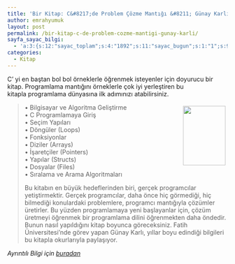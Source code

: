 ```yaml
---
title: 'Bir Kitap: C&#8217;de Problem Çözme Mantığı &#8211; Günay Karlı'
author: emrahyumuk
layout: post
permalink: /bir-kitap-c-de-problem-cozme-mantigi-gunay-karli/
sayfa_sayac_bilgi:
  - 'a:3:{s:12:"sayac_toplam";s:4:"1892";s:11:"sayac_bugun";s:1:"1";s:9:"son_okuma";s:10:"1364832458";}'
categories:
  - Kitap
---
```

C&#8217; yi en baştan bol bol örneklerle öğrenmek isteyenler için doyurucu bir kitap. Programlama mantığını örneklerle çok iyi yerleştiren bu kitapla programlama dünyasına ilk adımınızı atabilirsiniz.

> • Bilgisayar ve Algoritma Geliştirme<img class="alignright" style="margin: 5px; float: right;"   title="c-de problem çözme mantığı - günay karlı" src="http://img386.imageshack.us/img386/6149/21773775uv6.jpg" alt="" width="97" height="136" />  
> • C Programlamaya Giriş  
> • Seçim Yapıları  
> • Döngüler (Loops)  
> • Fonksiyonlar  
> • Diziler (Arrays)  
> • İşaretçiler (Pointers)  
> • Yapılar (Structs)  
> • Dosyalar (Files)  
> • Sıralama ve Arama Algoritmaları
> 
> <!--more-->
> 
> Bu kitabın en büyük hedeflerinden biri, gerçek programcılar yetiştirmektir. Gerçek programcılar, daha önce hiç görmediği, hiç bilmediği konulardaki problemlere, programcı mantığıyla çözümler üretirler. Bu yüzden programlamaya yeni başlayanlar için, çözüm üretmeyi öğrenmek bir programlama dilini öğrenmekten daha öndedir. Bunun nasıl yapıldığını kitap boyunca göreceksiniz. Fatih Üniversitesi’nde görev yapan Günay Karlı, yıllar boyu edindiği bilgileri bu kitapla okurlarıyla paylaşıyor.

<address>
  Ayrıntılı Bilgi için <a href="http://www.pusula.com/2/index.php?option=com_pusula&func=detail&Itemid=34&id=79" target="_blank">buradan</a>
</address>
